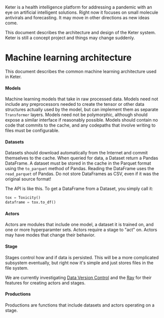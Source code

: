 Keter is a health intelligence platform for addressing a pandemic with an eye on artificial intelligent solutions. Right now it focuses on small molecule antivirals and forecasting. It may move in other directions as new ideas come.

This document describes the architecture and design of the Keter system. Keter is still a concept project and things may change suddenly.

# Machine learning architecture
This document describes the common machine learning architecture used in Keter.

#### Models
Machine learning models that take in raw processed data. Models need not include any preprocessors needed to create the tensor or other data structures actually used by the model, but can implement them as separate ``Transformer`` layers. Models need not be polymorphic, although should expose a similar interface if reasonably possible. Models should contain no code that commits to the cache, and any codepaths that involve writing to files must be configurable.

#### Datasets
Datasets should download automatically from the Internet and commit themselves to the cache. When queried for data, a Dataset return a Pandas DataFrame. A dataset must be stored in the cache in the Parquet format using the ``to_parquet`` method of Pandas. Reading the DataFrame uses the ``read_parquet`` of Pandas. Do not store DataFrames as CSV, even if it was the original source format! 

The API is like this. To get a DataFrame from a Dataset, you simply call it:

```python
tox = Toxicity()
dataframe = tox.to_df()
```
#### Actors
Actors are modules that include one model, a dataset it is trained on, and one or more hyperparamter sets. Actors require a stage to "act" on. Actors may have modes that change their behavior.

#### Stage
Stages control how and if data is persisted. This will be a more complicated subsystem eventually, but right now it's simple and just stores files in the file system.

We are currently investigating [Data Version Control](https://dvc.org/) and the [Ray](https://ray.io/) for their features for creating actors and stages.

#### Productions
Productions are functions that include datasets and actors operating on a stage.


